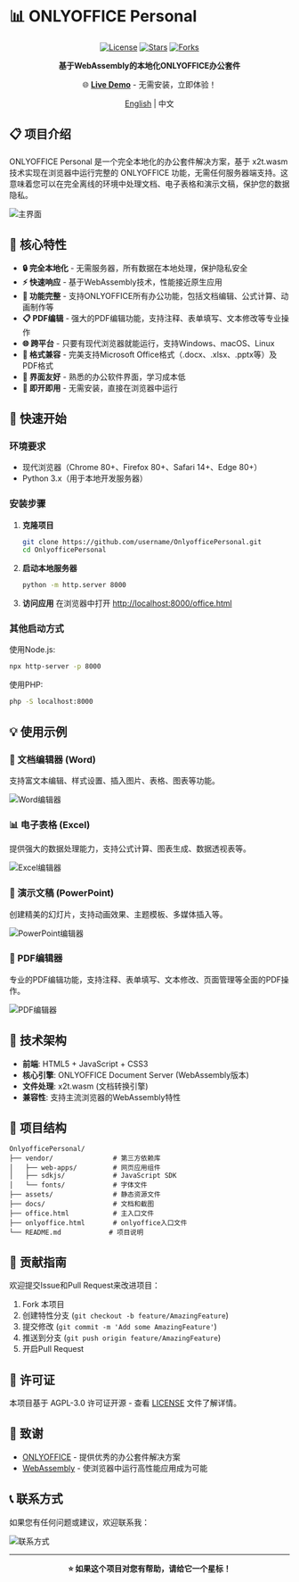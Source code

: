 # 📊 ONLYOFFICE Personal

<div align="center">

[![License](https://img.shields.io/badge/license-AGPL--3.0-blue.svg)](LICENSE)
[![Stars](https://img.shields.io/github/stars/username/OnlyofficePersonal.svg)](https://github.com/username/OnlyofficePersonal/stargazers)
[![Forks](https://img.shields.io/github/forks/username/OnlyofficePersonal.svg)](https://github.com/username/OnlyofficePersonal/network)

**基于WebAssembly的本地化ONLYOFFICE办公套件**

🌐 **[Live Demo](https://fernfei.github.io/OnlyofficePersonal/office.html)** - 无需安装，立即体验！

[English](README_EN.md) | 中文

</div>

## 📋 项目介绍

ONLYOFFICE Personal 是一个完全本地化的办公套件解决方案，基于 x2t.wasm 技术实现在浏览器中运行完整的 ONLYOFFICE 功能，无需任何服务器端支持。这意味着您可以在完全离线的环境中处理文档、电子表格和演示文稿，保护您的数据隐私。

![主界面](docs/imgs/img.png)

## 🌟 核心特性

- **🔒 完全本地化** - 无需服务器，所有数据在本地处理，保护隐私安全
- **⚡ 快速响应** - 基于WebAssembly技术，性能接近原生应用
- **📝 功能完整** - 支持ONLYOFFICE所有办公功能，包括文档编辑、公式计算、动画制作等
- **📋 PDF编辑** - 强大的PDF编辑功能，支持注释、表单填写、文本修改等专业操作
- **🌐 跨平台** - 只要有现代浏览器就能运行，支持Windows、macOS、Linux
- **📂 格式兼容** - 完美支持Microsoft Office格式（.docx、.xlsx、.pptx等）及PDF格式
- **🎨 界面友好** - 熟悉的办公软件界面，学习成本低
- **💾 即开即用** - 无需安装，直接在浏览器中运行

## 🚀 快速开始

### 环境要求
- 现代浏览器（Chrome 80+、Firefox 80+、Safari 14+、Edge 80+）
- Python 3.x（用于本地开发服务器）

### 安装步骤

1. **克隆项目**
   ```bash
   git clone https://github.com/username/OnlyofficePersonal.git
   cd OnlyofficePersonal
   ```

2. **启动本地服务器**
   ```bash
   python -m http.server 8000
   ```
   
3. **访问应用**
   在浏览器中打开 [http://localhost:8000/office.html](http://localhost:8000/office.html)

### 其他启动方式

使用Node.js:
```bash
npx http-server -p 8000
```

使用PHP:
```bash
php -S localhost:8000
```

## 💡 使用示例

### 📄 文档编辑器 (Word)
支持富文本编辑、样式设置、插入图片、表格、图表等功能。

![Word编辑器](docs/imgs/img_1.png)

### 📊 电子表格 (Excel)  
提供强大的数据处理能力，支持公式计算、图表生成、数据透视表等。

![Excel编辑器](docs/imgs/img_2.png)

### 🎯 演示文稿 (PowerPoint)
创建精美的幻灯片，支持动画效果、主题模板、多媒体插入等。

![PowerPoint编辑器](docs/imgs/img_3.png)

### 📄 PDF编辑器
专业的PDF编辑功能，支持注释、表单填写、文本修改、页面管理等全面的PDF操作。

![PDF编辑器](docs/imgs/img_5.png)

## 🔧 技术架构

- **前端**: HTML5 + JavaScript + CSS3
- **核心引擎**: ONLYOFFICE Document Server (WebAssembly版本)
- **文件处理**: x2t.wasm (文档转换引擎)
- **兼容性**: 支持主流浏览器的WebAssembly特性

## 📁 项目结构

```
OnlyofficePersonal/
├── vendor/               # 第三方依赖库
│   ├── web-apps/         # 网页应用组件
│   ├── sdkjs/            # JavaScript SDK
│   └── fonts/            # 字体文件
├── assets/               # 静态资源文件
├── docs/                 # 文档和截图
├── office.html           # 主入口文件
├── onlyoffice.html       # onlyoffice入口文件
└── README.md            # 项目说明
```

## 🤝 贡献指南

欢迎提交Issue和Pull Request来改进项目：

1. Fork 本项目
2. 创建特性分支 (`git checkout -b feature/AmazingFeature`)
3. 提交修改 (`git commit -m 'Add some AmazingFeature'`)
4. 推送到分支 (`git push origin feature/AmazingFeature`)
5. 开启Pull Request

## 📄 许可证

本项目基于 AGPL-3.0 许可证开源 - 查看 [LICENSE](LICENSE) 文件了解详情。

## 🙏 致谢

- [ONLYOFFICE](https://www.onlyoffice.com/) - 提供优秀的办公套件解决方案
- [WebAssembly](https://webassembly.org/) - 使浏览器中运行高性能应用成为可能

## 📞 联系方式

如果您有任何问题或建议，欢迎联系我：

![联系方式](docs/imgs/img_4.png)

---

<div align="center">

**⭐ 如果这个项目对您有帮助，请给它一个星标！**

</div>